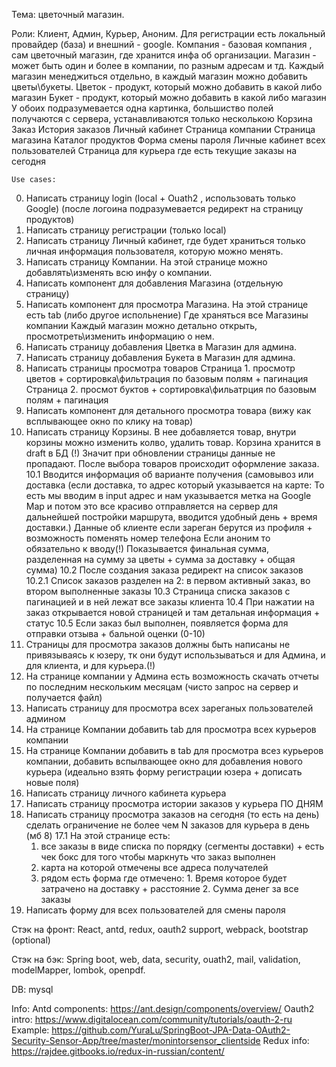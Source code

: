 Тема: цветочный магазин.

Роли: Клиент, Админ, Курьер, Аноним.
Для регистрации есть локальный провайдер (база) и внешний - google.
Компания - базовая компания , сам цветочный магазин, где хранится инфа об организации.
Магазин - может быть один и более в компании, по разным адресам и тд. Каждый магазин менеджиться отдельно, в каждый магазин можно добавить цветы\букеты.
Цветок - продукт, который можно добавить в какой либо магазин
Букет - продукт, который можно добавить в какой либо магазин
	У обоих подразумевается одна картинка, большиство полей получаются с сервера, устанавливаются только несколькою
Корзина
Заказ
История заказов
Личный кабинет
Страница компании
Страница магазина
Каталог продуктов
Форма смены пароля
Личные кабинет всех пользователей
Страница для курьера где есть текущие заказы на сегодня



	Use cases:
0. Написать страницу login (local  + Ouath2 , использовать только Google) (после логоина подразумевается редирект на страницу продуктов)
1. Написать страницу регистрации (только local)
2. Написать страницу Личный кабинет, где будет храниться только личная информация пользователя, которую можно менять.
3. Написать страницу Компании. На этой странице можно добавлять\изменять всю инфу о компании.
4. Написать компонент для добавления Магазина (отдельную страницу)
5. Написать компонент для просмотра Магазина. 
	На этой странице есть tab (либо другое испольнение) Где храняться все Магазины компании
	Каждый магазин можно детально открыть, просмотреть\изменить информацию о нем.
6. Написать страницу добавления Цветка в Магазин для админа.
7. Написать страницу добавления Букета в Магазин для админа.
8. Написать страницы просмотра товаров 
	Страница 1. просмотр цветов + сортировка\фильтрация по базовым полям + пагинация
	Страница 2. просмот буктов + сортировка\фильатрция по базовым полям + пагинация
9. Написать компонент для детального просмотра товара (вижу как всплывающее окно по клику на товар)
10. Написать страницу Корзины. В нее добавляется товар, внутри корзины можно изменить колво, удалить товар.
	Корзина хранится в draft в БД (!) Значит при обновлении страницы данные не пропадают.
	После выбора товаров происходит оформление заказа.
10.1	Вводится информация об варианте получения (самовывоз или доставка 
	(если доставка,
		 то адрес который указывается на карте: То есть мы вводим в input адрес и нам указывается метка на Google Map 
		 и потом это все красиво отправляется на сервер для дальнейшей постройки маршрута,
		 вводится удобный день + время доставки.)
	Данные об клиенте если зареган берутся из профиля + возможность поменять номер телефона
	Если аноним то обязательно к вводу(!)
	Показывается финальная сумма, разделенная на сумму за цветы + сумма за доставку + общая сумма)
10.2 После создания заказа редирект на список заказов
10.2.1 Список заказов разделен на 2: в первом активный заказ, во втором выполненные заказы
10.3 Страница списка заказов с пагинацией и в ней лежат все заказы клиента
10.4 При нажатии на заказ открывается новой страницей и там детальная информация + статус
10.5 Если заказ был выполнен, появляется форма для отправки отзыва + бальной оценки (0-10)
11. Страницы для просмотра заказов должны быть написаны не привязываясь к юзеру, тк они будут использываться и для Админа,
	и для клиента, и для курьера.(!)
12. На странице компании у Админа есть возможность скачать отчеты по последним нескольким месяцам (чисто запрос на сервер и получается файл)
13. Написать страницу для просмотра всех зареганых пользователей админом
14. На странице Компании добавить tab для просмотра всех курьеров компании
15. На странице Компании добавить в tab для просмотра всез курьеров компании,
	добавить вспылвающее окно для добавления нового курьера (идеально взять форму регистрации юзера + дописать новые поля)
15. Написать страницу личного кабинета курьера
16. Написать страницу просмотра истории заказов у курьера ПО ДНЯМ
17. Написать страницу просмотра заказов на сегодня (то есть на день) сделать ограничение не более чем N заказов для курьера в день (мб 8)
17.1 На этой странице есть:
	1. все заказы в виде списка по порядку (сегменты доставки)  + есть чек бокс для того чтобы маркнуть что заказ выполнен
	2. карта на которой отмечены все адреса получателей
	3. рядом есть форма где отмечено:  1. Время которое будет затрачено на доставку + расстояние
					   2. Сумма денег за все заказы
18. Написать форму для всех пользователей для смены пароля	
				





Стэк на фронт: 
React, antd, redux, oauth2 support, webpack, bootstrap (optional)

Стэк на бэк:
Spring boot, web, data, security, ouath2, mail, validation, modelMapper, lombok, openpdf.

DB: mysql


Info: 
Antd components: https://ant.design/components/overview/
Oauth2 intro:    https://www.digitalocean.com/community/tutorials/oauth-2-ru
Example: 	 https://github.com/YuraLu/SpringBoot-JPA-Data-OAuth2-Security-Sensor-App/tree/master/monintorsensor_clientside
Redux info:	 https://rajdee.gitbooks.io/redux-in-russian/content/